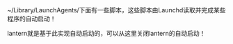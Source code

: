 ~/Library/LaunchAgents/下面有一些脚本，这些脚本由Launchd读取并完成某些程序的自动启动！

lantern就是基于此实现自动启动的，可以从这里关闭lantern的自动启动！